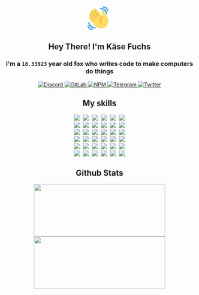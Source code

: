 <div><p align=center><img src=./resources/images/wave.gif width=64px height=64px></p><h2 align=center>Hey There! I'm Käse Fuchs</h2><h3 align=center>I'm a <code>18.33923</code> year old fox who writes code to make computers do things</h3><p align=center><a href=https://discord.com/users/507526681125322772><img alt=Discord src="https://img.shields.io/badge/Discord-5865F2?logo=discord&logoColor=white&style=flat-square#b2a1c026d9247fbdd308b8672a80b07d"> </a><a href=https://gitlab.com/kasefuchs><img alt=GitLab src="https://img.shields.io/badge/GitLab-330F63?logo=gitlab&logoColor=white&style=flat-square#b2a1c026d9247fbdd308b8672a80b07d"> </a><a href=https://npmjs.com/~kasefuchs><img alt=NPM src="https://img.shields.io/badge/NPM-CB3837?logo=npm&logoColor=white&style=flat-square#b2a1c026d9247fbdd308b8672a80b07d"> </a><a href=https://t.me/kasefuchs><img alt=Telegram src="https://img.shields.io/badge/Telegram-2CA5E0?logo=telegram&logoColor=white&style=flat-square#b2a1c026d9247fbdd308b8672a80b07d"> </a><a href=https://twitter.com/kasefuchs><img alt=Twitter src="https://img.shields.io/badge/Twitter-1DA1F2?logo=twitter&logoColor=white&style=flat-square#b2a1c026d9247fbdd308b8672a80b07d"></a></p><h2 align=center>My skills</h2><p align=center><a href=https://aws.amazon.com/ ><picture><source srcset="https://skillicons.dev/icons?i=aws&theme=dark#b2a1c026d9247fbdd308b8672a80b07d" media="(prefers-color-scheme: dark)"><source srcset="https://skillicons.dev/icons?i=aws&theme=light#b2a1c026d9247fbdd308b8672a80b07d" media="(prefers-color-scheme: light), (prefers-color-scheme: no-preference)"><img src="https://skillicons.dev/icons?i=aws&theme=light#b2a1c026d9247fbdd308b8672a80b07d"></picture></a>&nbsp;&nbsp;<a href=https://en.wikipedia.org/wiki/Bash_(Unix_shell)><picture><source srcset="https://skillicons.dev/icons?i=bash&theme=dark#b2a1c026d9247fbdd308b8672a80b07d" media="(prefers-color-scheme: dark)"><source srcset="https://skillicons.dev/icons?i=bash&theme=light#b2a1c026d9247fbdd308b8672a80b07d" media="(prefers-color-scheme: light), (prefers-color-scheme: no-preference)"><img src="https://skillicons.dev/icons?i=bash&theme=light#b2a1c026d9247fbdd308b8672a80b07d"></picture></a>&nbsp;&nbsp;<a href=https://discord.com/developers/docs><picture><source srcset="https://skillicons.dev/icons?i=bots&theme=dark#b2a1c026d9247fbdd308b8672a80b07d" media="(prefers-color-scheme: dark)"><source srcset="https://skillicons.dev/icons?i=bots&theme=light#b2a1c026d9247fbdd308b8672a80b07d" media="(prefers-color-scheme: light), (prefers-color-scheme: no-preference)"><img src="https://skillicons.dev/icons?i=bots&theme=light#b2a1c026d9247fbdd308b8672a80b07d"></picture></a>&nbsp;&nbsp;<a href=https://www.cloudflare.com/ ><picture><source srcset="https://skillicons.dev/icons?i=cloudflare&theme=dark#b2a1c026d9247fbdd308b8672a80b07d" media="(prefers-color-scheme: dark)"><source srcset="https://skillicons.dev/icons?i=cloudflare&theme=light#b2a1c026d9247fbdd308b8672a80b07d" media="(prefers-color-scheme: light), (prefers-color-scheme: no-preference)"><img src="https://skillicons.dev/icons?i=cloudflare&theme=light#b2a1c026d9247fbdd308b8672a80b07d"></picture></a>&nbsp;&nbsp;<a href=https://en.wikipedia.org/wiki/CSS><picture><source srcset="https://skillicons.dev/icons?i=css&theme=dark#b2a1c026d9247fbdd308b8672a80b07d" media="(prefers-color-scheme: dark)"><source srcset="https://skillicons.dev/icons?i=css&theme=light#b2a1c026d9247fbdd308b8672a80b07d" media="(prefers-color-scheme: light), (prefers-color-scheme: no-preference)"><img src="https://skillicons.dev/icons?i=css&theme=light#b2a1c026d9247fbdd308b8672a80b07d"></picture></a>&nbsp;&nbsp;<a href=https://www.docker.com/ ><picture><source srcset="https://skillicons.dev/icons?i=docker&theme=dark#b2a1c026d9247fbdd308b8672a80b07d" media="(prefers-color-scheme: dark)"><source srcset="https://skillicons.dev/icons?i=docker&theme=light#b2a1c026d9247fbdd308b8672a80b07d" media="(prefers-color-scheme: light), (prefers-color-scheme: no-preference)"><img src="https://skillicons.dev/icons?i=docker&theme=light#b2a1c026d9247fbdd308b8672a80b07d"></picture></a><br><a href=https://www.electronjs.org/ ><picture><source srcset="https://skillicons.dev/icons?i=electron&theme=dark#b2a1c026d9247fbdd308b8672a80b07d" media="(prefers-color-scheme: dark)"><source srcset="https://skillicons.dev/icons?i=electron&theme=light#b2a1c026d9247fbdd308b8672a80b07d" media="(prefers-color-scheme: light), (prefers-color-scheme: no-preference)"><img src="https://skillicons.dev/icons?i=electron&theme=light#b2a1c026d9247fbdd308b8672a80b07d"></picture></a>&nbsp;&nbsp;<a href=https://expressjs.com/ ><picture><source srcset="https://skillicons.dev/icons?i=express&theme=dark#b2a1c026d9247fbdd308b8672a80b07d" media="(prefers-color-scheme: dark)"><source srcset="https://skillicons.dev/icons?i=express&theme=light#b2a1c026d9247fbdd308b8672a80b07d" media="(prefers-color-scheme: light), (prefers-color-scheme: no-preference)"><img src="https://skillicons.dev/icons?i=express&theme=light#b2a1c026d9247fbdd308b8672a80b07d"></picture></a>&nbsp;&nbsp;<a href=https://www.figma.com/ ><picture><source srcset="https://skillicons.dev/icons?i=figma&theme=dark#b2a1c026d9247fbdd308b8672a80b07d" media="(prefers-color-scheme: dark)"><source srcset="https://skillicons.dev/icons?i=figma&theme=light#b2a1c026d9247fbdd308b8672a80b07d" media="(prefers-color-scheme: light), (prefers-color-scheme: no-preference)"><img src="https://skillicons.dev/icons?i=figma&theme=light#b2a1c026d9247fbdd308b8672a80b07d"></picture></a>&nbsp;&nbsp;<a href=https://firebase.google.com/ ><picture><source srcset="https://skillicons.dev/icons?i=firebase&theme=dark#b2a1c026d9247fbdd308b8672a80b07d" media="(prefers-color-scheme: dark)"><source srcset="https://skillicons.dev/icons?i=firebase&theme=light#b2a1c026d9247fbdd308b8672a80b07d" media="(prefers-color-scheme: light), (prefers-color-scheme: no-preference)"><img src="https://skillicons.dev/icons?i=firebase&theme=light#b2a1c026d9247fbdd308b8672a80b07d"></picture></a>&nbsp;&nbsp;<a href=https://flask.palletsprojects.com/ ><picture><source srcset="https://skillicons.dev/icons?i=flask&theme=dark#b2a1c026d9247fbdd308b8672a80b07d" media="(prefers-color-scheme: dark)"><source srcset="https://skillicons.dev/icons?i=flask&theme=light#b2a1c026d9247fbdd308b8672a80b07d" media="(prefers-color-scheme: light), (prefers-color-scheme: no-preference)"><img src="https://skillicons.dev/icons?i=flask&theme=light#b2a1c026d9247fbdd308b8672a80b07d"></picture></a>&nbsp;&nbsp;<a href=https://cloud.google.com/ ><picture><source srcset="https://skillicons.dev/icons?i=gcp&theme=dark#b2a1c026d9247fbdd308b8672a80b07d" media="(prefers-color-scheme: dark)"><source srcset="https://skillicons.dev/icons?i=gcp&theme=light#b2a1c026d9247fbdd308b8672a80b07d" media="(prefers-color-scheme: light), (prefers-color-scheme: no-preference)"><img src="https://skillicons.dev/icons?i=gcp&theme=light#b2a1c026d9247fbdd308b8672a80b07d"></picture></a><br><a href=https://git-scm.com/ ><picture><source srcset="https://skillicons.dev/icons?i=git&theme=dark#b2a1c026d9247fbdd308b8672a80b07d" media="(prefers-color-scheme: dark)"><source srcset="https://skillicons.dev/icons?i=git&theme=light#b2a1c026d9247fbdd308b8672a80b07d" media="(prefers-color-scheme: light), (prefers-color-scheme: no-preference)"><img src="https://skillicons.dev/icons?i=git&theme=light#b2a1c026d9247fbdd308b8672a80b07d"></picture></a>&nbsp;&nbsp;<a href=https://github.com/ ><picture><source srcset="https://skillicons.dev/icons?i=github&theme=dark#b2a1c026d9247fbdd308b8672a80b07d" media="(prefers-color-scheme: dark)"><source srcset="https://skillicons.dev/icons?i=github&theme=light#b2a1c026d9247fbdd308b8672a80b07d" media="(prefers-color-scheme: light), (prefers-color-scheme: no-preference)"><img src="https://skillicons.dev/icons?i=github&theme=light#b2a1c026d9247fbdd308b8672a80b07d"></picture></a>&nbsp;&nbsp;<a href=https://gitlab.com/ ><picture><source srcset="https://skillicons.dev/icons?i=gitlab&theme=dark#b2a1c026d9247fbdd308b8672a80b07d" media="(prefers-color-scheme: dark)"><source srcset="https://skillicons.dev/icons?i=gitlab&theme=light#b2a1c026d9247fbdd308b8672a80b07d" media="(prefers-color-scheme: light), (prefers-color-scheme: no-preference)"><img src="https://skillicons.dev/icons?i=gitlab&theme=light#b2a1c026d9247fbdd308b8672a80b07d"></picture></a>&nbsp;&nbsp;<a href=https://www.heroku.com/ ><picture><source srcset="https://skillicons.dev/icons?i=heroku&theme=dark#b2a1c026d9247fbdd308b8672a80b07d" media="(prefers-color-scheme: dark)"><source srcset="https://skillicons.dev/icons?i=heroku&theme=light#b2a1c026d9247fbdd308b8672a80b07d" media="(prefers-color-scheme: light), (prefers-color-scheme: no-preference)"><img src="https://skillicons.dev/icons?i=heroku&theme=light#b2a1c026d9247fbdd308b8672a80b07d"></picture></a>&nbsp;&nbsp;<a href=https://en.wikipedia.org/wiki/HTML><picture><source srcset="https://skillicons.dev/icons?i=html&theme=dark#b2a1c026d9247fbdd308b8672a80b07d" media="(prefers-color-scheme: dark)"><source srcset="https://skillicons.dev/icons?i=html&theme=light#b2a1c026d9247fbdd308b8672a80b07d" media="(prefers-color-scheme: light), (prefers-color-scheme: no-preference)"><img src="https://skillicons.dev/icons?i=html&theme=light#b2a1c026d9247fbdd308b8672a80b07d"></picture></a>&nbsp;&nbsp;<a href=https://en.wikipedia.org/wiki/JavaScript><picture><source srcset="https://skillicons.dev/icons?i=js&theme=dark#b2a1c026d9247fbdd308b8672a80b07d" media="(prefers-color-scheme: dark)"><source srcset="https://skillicons.dev/icons?i=js&theme=light#b2a1c026d9247fbdd308b8672a80b07d" media="(prefers-color-scheme: light), (prefers-color-scheme: no-preference)"><img src="https://skillicons.dev/icons?i=js&theme=light#b2a1c026d9247fbdd308b8672a80b07d"></picture></a><br><a href=https://en.wikipedia.org/wiki/Linux><picture><source srcset="https://skillicons.dev/icons?i=linux&theme=dark#b2a1c026d9247fbdd308b8672a80b07d" media="(prefers-color-scheme: dark)"><source srcset="https://skillicons.dev/icons?i=linux&theme=light#b2a1c026d9247fbdd308b8672a80b07d" media="(prefers-color-scheme: light), (prefers-color-scheme: no-preference)"><img src="https://skillicons.dev/icons?i=linux&theme=light#b2a1c026d9247fbdd308b8672a80b07d"></picture></a>&nbsp;&nbsp;<a href=https://mui.com/ ><picture><source srcset="https://skillicons.dev/icons?i=materialui&theme=dark#b2a1c026d9247fbdd308b8672a80b07d" media="(prefers-color-scheme: dark)"><source srcset="https://skillicons.dev/icons?i=materialui&theme=light#b2a1c026d9247fbdd308b8672a80b07d" media="(prefers-color-scheme: light), (prefers-color-scheme: no-preference)"><img src="https://skillicons.dev/icons?i=materialui&theme=light#b2a1c026d9247fbdd308b8672a80b07d"></picture></a>&nbsp;&nbsp;<a href=https://en.wikipedia.org/wiki/Markdown><picture><source srcset="https://skillicons.dev/icons?i=md&theme=dark#b2a1c026d9247fbdd308b8672a80b07d" media="(prefers-color-scheme: dark)"><source srcset="https://skillicons.dev/icons?i=md&theme=light#b2a1c026d9247fbdd308b8672a80b07d" media="(prefers-color-scheme: light), (prefers-color-scheme: no-preference)"><img src="https://skillicons.dev/icons?i=md&theme=light#b2a1c026d9247fbdd308b8672a80b07d"></picture></a>&nbsp;&nbsp;<a href=https://www.mongodb.com/ ><picture><source srcset="https://skillicons.dev/icons?i=mongodb&theme=dark#b2a1c026d9247fbdd308b8672a80b07d" media="(prefers-color-scheme: dark)"><source srcset="https://skillicons.dev/icons?i=mongodb&theme=light#b2a1c026d9247fbdd308b8672a80b07d" media="(prefers-color-scheme: light), (prefers-color-scheme: no-preference)"><img src="https://skillicons.dev/icons?i=mongodb&theme=light#b2a1c026d9247fbdd308b8672a80b07d"></picture></a>&nbsp;&nbsp;<a href=https://www.mysql.com/ ><picture><source srcset="https://skillicons.dev/icons?i=mysql&theme=dark#b2a1c026d9247fbdd308b8672a80b07d" media="(prefers-color-scheme: dark)"><source srcset="https://skillicons.dev/icons?i=mysql&theme=light#b2a1c026d9247fbdd308b8672a80b07d" media="(prefers-color-scheme: light), (prefers-color-scheme: no-preference)"><img src="https://skillicons.dev/icons?i=mysql&theme=light#b2a1c026d9247fbdd308b8672a80b07d"></picture></a>&nbsp;&nbsp;<a href=https://nextjs.org/ ><picture><source srcset="https://skillicons.dev/icons?i=nextjs&theme=dark#b2a1c026d9247fbdd308b8672a80b07d" media="(prefers-color-scheme: dark)"><source srcset="https://skillicons.dev/icons?i=nextjs&theme=light#b2a1c026d9247fbdd308b8672a80b07d" media="(prefers-color-scheme: light), (prefers-color-scheme: no-preference)"><img src="https://skillicons.dev/icons?i=nextjs&theme=light#b2a1c026d9247fbdd308b8672a80b07d"></picture></a><br><a href=https://nodejs.org/en/ ><picture><source srcset="https://skillicons.dev/icons?i=nodejs&theme=dark#b2a1c026d9247fbdd308b8672a80b07d" media="(prefers-color-scheme: dark)"><source srcset="https://skillicons.dev/icons?i=nodejs&theme=light#b2a1c026d9247fbdd308b8672a80b07d" media="(prefers-color-scheme: light), (prefers-color-scheme: no-preference)"><img src="https://skillicons.dev/icons?i=nodejs&theme=light#b2a1c026d9247fbdd308b8672a80b07d"></picture></a>&nbsp;&nbsp;<a href=https://www.postgresql.org/ ><picture><source srcset="https://skillicons.dev/icons?i=postgres&theme=dark#b2a1c026d9247fbdd308b8672a80b07d" media="(prefers-color-scheme: dark)"><source srcset="https://skillicons.dev/icons?i=postgres&theme=light#b2a1c026d9247fbdd308b8672a80b07d" media="(prefers-color-scheme: light), (prefers-color-scheme: no-preference)"><img src="https://skillicons.dev/icons?i=postgres&theme=light#b2a1c026d9247fbdd308b8672a80b07d"></picture></a>&nbsp;&nbsp;<a href=https://learn.microsoft.com/en-us/powershell/ ><picture><source srcset="https://skillicons.dev/icons?i=powershell&theme=dark#b2a1c026d9247fbdd308b8672a80b07d" media="(prefers-color-scheme: dark)"><source srcset="https://skillicons.dev/icons?i=powershell&theme=light#b2a1c026d9247fbdd308b8672a80b07d" media="(prefers-color-scheme: light), (prefers-color-scheme: no-preference)"><img src="https://skillicons.dev/icons?i=powershell&theme=light#b2a1c026d9247fbdd308b8672a80b07d"></picture></a>&nbsp;&nbsp;<a href=https://www.python.org/ ><picture><source srcset="https://skillicons.dev/icons?i=py&theme=dark#b2a1c026d9247fbdd308b8672a80b07d" media="(prefers-color-scheme: dark)"><source srcset="https://skillicons.dev/icons?i=py&theme=light#b2a1c026d9247fbdd308b8672a80b07d" media="(prefers-color-scheme: light), (prefers-color-scheme: no-preference)"><img src="https://skillicons.dev/icons?i=py&theme=light#b2a1c026d9247fbdd308b8672a80b07d"></picture></a>&nbsp;&nbsp;<a href=https://www.raspberrypi.org/ ><picture><source srcset="https://skillicons.dev/icons?i=raspberrypi&theme=dark#b2a1c026d9247fbdd308b8672a80b07d" media="(prefers-color-scheme: dark)"><source srcset="https://skillicons.dev/icons?i=raspberrypi&theme=light#b2a1c026d9247fbdd308b8672a80b07d" media="(prefers-color-scheme: light), (prefers-color-scheme: no-preference)"><img src="https://skillicons.dev/icons?i=raspberrypi&theme=light#b2a1c026d9247fbdd308b8672a80b07d"></picture></a>&nbsp;&nbsp;<a href=https://reactjs.org/ ><picture><source srcset="https://skillicons.dev/icons?i=react&theme=dark#b2a1c026d9247fbdd308b8672a80b07d" media="(prefers-color-scheme: dark)"><source srcset="https://skillicons.dev/icons?i=react&theme=light#b2a1c026d9247fbdd308b8672a80b07d" media="(prefers-color-scheme: light), (prefers-color-scheme: no-preference)"><img src="https://skillicons.dev/icons?i=react&theme=light#b2a1c026d9247fbdd308b8672a80b07d"></picture></a><br><a href=https://redux.js.org/ ><picture><source srcset="https://skillicons.dev/icons?i=redux&theme=dark#b2a1c026d9247fbdd308b8672a80b07d" media="(prefers-color-scheme: dark)"><source srcset="https://skillicons.dev/icons?i=redux&theme=light#b2a1c026d9247fbdd308b8672a80b07d" media="(prefers-color-scheme: light), (prefers-color-scheme: no-preference)"><img src="https://skillicons.dev/icons?i=redux&theme=light#b2a1c026d9247fbdd308b8672a80b07d"></picture></a>&nbsp;&nbsp;<a href=https://en.wikipedia.org/wiki/Regular_expression><picture><source srcset="https://skillicons.dev/icons?i=regex&theme=dark#b2a1c026d9247fbdd308b8672a80b07d" media="(prefers-color-scheme: dark)"><source srcset="https://skillicons.dev/icons?i=regex&theme=light#b2a1c026d9247fbdd308b8672a80b07d" media="(prefers-color-scheme: light), (prefers-color-scheme: no-preference)"><img src="https://skillicons.dev/icons?i=regex&theme=light#b2a1c026d9247fbdd308b8672a80b07d"></picture></a>&nbsp;&nbsp;<a href=https://en.wikipedia.org/wiki/Sass_(stylesheet_language)><picture><source srcset="https://skillicons.dev/icons?i=sass&theme=dark#b2a1c026d9247fbdd308b8672a80b07d" media="(prefers-color-scheme: dark)"><source srcset="https://skillicons.dev/icons?i=sass&theme=light#b2a1c026d9247fbdd308b8672a80b07d" media="(prefers-color-scheme: light), (prefers-color-scheme: no-preference)"><img src="https://skillicons.dev/icons?i=sass&theme=light#b2a1c026d9247fbdd308b8672a80b07d"></picture></a>&nbsp;&nbsp;<a href=https://www.typescriptlang.org/ ><picture><source srcset="https://skillicons.dev/icons?i=ts&theme=dark#b2a1c026d9247fbdd308b8672a80b07d" media="(prefers-color-scheme: dark)"><source srcset="https://skillicons.dev/icons?i=ts&theme=light#b2a1c026d9247fbdd308b8672a80b07d" media="(prefers-color-scheme: light), (prefers-color-scheme: no-preference)"><img src="https://skillicons.dev/icons?i=ts&theme=light#b2a1c026d9247fbdd308b8672a80b07d"></picture></a>&nbsp;&nbsp;<a href=https://unity.com/ ><picture><source srcset="https://skillicons.dev/icons?i=unity&theme=dark#b2a1c026d9247fbdd308b8672a80b07d" media="(prefers-color-scheme: dark)"><source srcset="https://skillicons.dev/icons?i=unity&theme=light#b2a1c026d9247fbdd308b8672a80b07d" media="(prefers-color-scheme: light), (prefers-color-scheme: no-preference)"><img src="https://skillicons.dev/icons?i=unity&theme=light#b2a1c026d9247fbdd308b8672a80b07d"></picture></a>&nbsp;&nbsp;<a href=https://workers.cloudflare.com/ ><picture><source srcset="https://skillicons.dev/icons?i=workers&theme=dark#b2a1c026d9247fbdd308b8672a80b07d" media="(prefers-color-scheme: dark)"><source srcset="https://skillicons.dev/icons?i=workers&theme=light#b2a1c026d9247fbdd308b8672a80b07d" media="(prefers-color-scheme: light), (prefers-color-scheme: no-preference)"><img src="https://skillicons.dev/icons?i=workers&theme=light#b2a1c026d9247fbdd308b8672a80b07d"></picture></a><br></p><h2 align=center>Github Stats</h2><p align=center><picture><source srcset="https://github-readme-stats-kasefuchs.vercel.app/api/?count_private=true&hide_border=true&hide_rank=true&line_height=20&hide_title=true&username=Kasefuchs&theme=dark#b2a1c026d9247fbdd308b8672a80b07d" media="(prefers-color-scheme: dark)"><source srcset="https://github-readme-stats-kasefuchs.vercel.app/api/?count_private=true&hide_border=true&hide_rank=true&line_height=20&hide_title=true&username=Kasefuchs&theme=light#b2a1c026d9247fbdd308b8672a80b07d" media="(prefers-color-scheme: light), (prefers-color-scheme: no-preference)"><img align=middle width=350 height=140 src="https://github-readme-stats-kasefuchs.vercel.app/api/?count_private=true&hide_border=true&hide_rank=true&line_height=20&hide_title=true&username=Kasefuchs&theme=light#b2a1c026d9247fbdd308b8672a80b07d"></picture><picture><source srcset="https://github-readme-stats-kasefuchs.vercel.app/api/top-langs/?count_private=true&hide_border=true&layout=compact&username=Kasefuchs&theme=dark#b2a1c026d9247fbdd308b8672a80b07d" media="(prefers-color-scheme: dark)"><source srcset="https://github-readme-stats-kasefuchs.vercel.app/api/top-langs/?count_private=true&hide_border=true&layout=compact&username=Kasefuchs&theme=light#b2a1c026d9247fbdd308b8672a80b07d" media="(prefers-color-scheme: light), (prefers-color-scheme: no-preference)"><img align=middle width=350 height=140 src="https://github-readme-stats-kasefuchs.vercel.app/api/top-langs/?count_private=true&hide_border=true&layout=compact&username=Kasefuchs&theme=light#b2a1c026d9247fbdd308b8672a80b07d"></picture></p><img src="https://hit.yhype.me/github/profile?user_id=64592097#b2a1c026d9247fbdd308b8672a80b07d" alt=""></div>